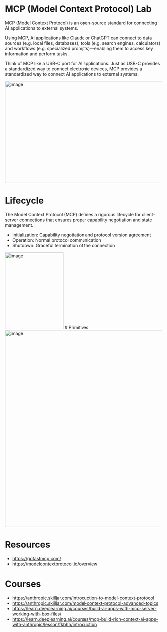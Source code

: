 # MCP (Model Context Protocol)  Lab

MCP (Model Context Protocol) is an open-source standard for connecting AI applications to external systems.

Using MCP, AI applications like Claude or ChatGPT can connect to data sources (e.g. local files, databases), tools (e.g. search engines, calculators) and workflows (e.g. specialized prompts)—enabling them to access key information and perform tasks.

Think of MCP like a USB-C port for AI applications. Just as USB-C provides a standardized way to connect electronic devices, MCP provides a standardized way to connect AI applications to external systems.

<img width="840" height="328" alt="image" src="https://github.com/user-attachments/assets/eac38cbb-a19b-46e0-bafa-91334b22c9ed" />

# Lifecycle
The Model Context Protocol (MCP) defines a rigorous lifecycle for client-server connections that ensures proper capability negotiation and state management.

- Initialization: Capability negotiation and protocol version agreement
- Operation: Normal protocol communication
- Shutdown: Graceful termination of the connection

<img width="187" height="247" alt="image" src="https://github.com/user-attachments/assets/abe4bf63-db21-4abe-80ad-6ebf64d2b0cc" />
# Primitives

<img width="1275" height="632" alt="image" src="https://github.com/user-attachments/assets/c5b02546-743f-4f37-a0af-eaf5ac46e318" />

# Resources
- https://gofastmcp.com/
- https://modelcontextprotocol.io/overview

# Courses
- https://anthropic.skilljar.com/introduction-to-model-context-protocol
- https://anthropic.skilljar.com/model-context-protocol-advanced-topics
- https://learn.deeplearning.ai/courses/build-ai-apps-with-mcp-server-working-with-box-files/
- https://learn.deeplearning.ai/courses/mcp-build-rich-context-ai-apps-with-anthropic/lesson/fkbhh/introduction


